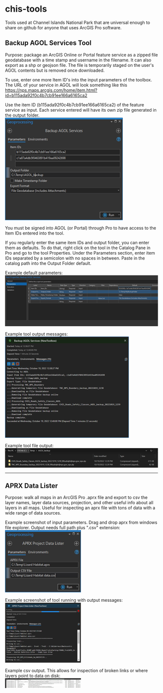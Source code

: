 # chis-tools
Tools used at Channel Islands National Park that are universal enough to share on github for anyone that uses ArcGIS Pro software.


## Backup AGOL Services Tool

Purpose: package an ArcGIS Online or Portal feature service as a zipped file geodatabase with a time stamp and username in the filename. It can also export as a shp or geojson file. The file is temporarily staged on the user's AGOL contents but is removed once downloaded. 

To use, enter one more Item ID's into the input parameters of the toolbox. The URL of your service in AGOL will look something like this <br>
https://nps.maps.arcgis.com/home/item.html?id=b115ada92f0c4b7cb91ee166a6165ca2

Use the item ID (b115ada92f0c4b7cb91ee166a6165ca2) of the feature service as input. Each service entered will have its own zip file generated in the output folder. <br>
![Backup Tool Screenshot](img/backup_tool_screenshot.png?raw=true "Backup Tool Screenshot")

You must be signed into AGOL (or Portal) through Pro to have access to the Item IDs entered into the tool. 

If you regularly enter the same item IDs and output folder, you can enter them as defaults.  To do that, right click on the tool in the Catalog Pane in Pro and go to the tool Properties. Under the Parameters section, enter item IDs separated by a semicolon with no spaces in between. Paste in the catalog path into the Output Folder default. <br>

Example default parameters:<br>
![Default params screenshot](img/backup_defaults.png?raw=true "Backup Tool Defaults")

Example tool output messages:<br>
![Messages screenshot](img/backup_output_messages.png?raw=true "Backup Tool Defaults")

Example tool file output:<br>
![File output](img/backup_output_files.png?raw=true "Backup Tool File Output")


<hr>

## APRX Data Lister

Purpose: walk all maps in an ArcGIS Pro .aprx file and export to csv the layer names, layer data sources, projection, and other useful info about all layers in all maps. Useful for inspecting an aprx file with tons of data with a wide range of data sources. 

Example screenshot of input parameters.  Drag and drop aprx from windows file explorer.  Output needs full path plus ".csv" extension: <br>
<img src="img/aprx_lister_screenshot.JPG" width="250">


Example screenshot of tool running with output messages:<br>
<img src="img/aprx_lister_messages.JPG" width="250">

Example csv output. This allows for inspection of broken links or where layers point to data on disk:<br>
<img src="img/aprx_lister_output.JPG" width="250">
